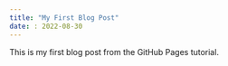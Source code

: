 ```yaml
---
title: "My First Blog Post"
date: : 2022-08-30
---
```

This is my first blog post from the GitHub Pages tutorial.
